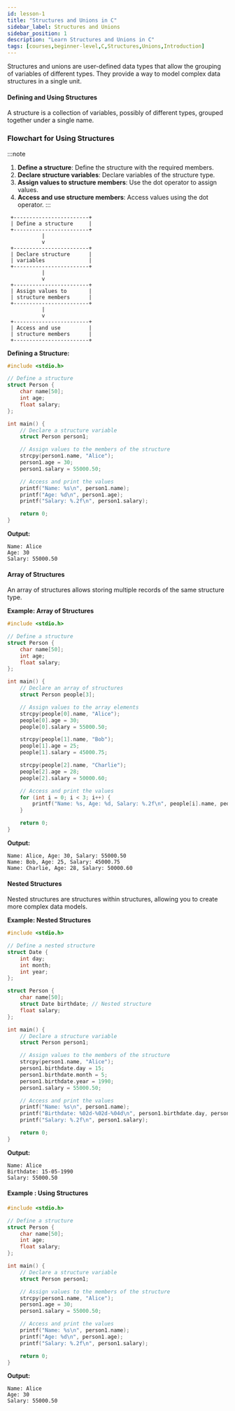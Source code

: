 ```yaml
---
id: lesson-1
title: "Structures and Unions in C"
sidebar_label: Structures and Unions
sidebar_position: 1
description: "Learn Structures and Unions in C"
tags: [courses,beginner-level,C,Structures,Unions,Introduction]
---  
```



Structures and unions are user-defined data types that allow the grouping of variables of different types. They provide a way to model complex data structures in a single unit.

#### Defining and Using Structures

A structure is a collection of variables, possibly of different types, grouped together under a single name.

### Flowchart for Using Structures
:::note
1. **Define a structure**: Define the structure with the required members.
2. **Declare structure variables**: Declare variables of the structure type.
3. **Assign values to structure members**: Use the dot operator to assign values.
4. **Access and use structure members**: Access values using the dot operator.
:::

```
 +------------------------+
 | Define a structure     |
 +------------------------+
           |
           v
 +------------------------+
 | Declare structure      |
 | variables              |
 +------------------------+
           |
           v
 +------------------------+
 | Assign values to       |
 | structure members      |
 +------------------------+
           |
           v
 +------------------------+
 | Access and use         |
 | structure members      |
 +------------------------+
```
 

**Defining a Structure:**

```c
#include <stdio.h>

// Define a structure
struct Person {
    char name[50];
    int age;
    float salary;
};

int main() {
    // Declare a structure variable
    struct Person person1;

    // Assign values to the members of the structure
    strcpy(person1.name, "Alice");
    person1.age = 30;
    person1.salary = 55000.50;

    // Access and print the values
    printf("Name: %s\n", person1.name);
    printf("Age: %d\n", person1.age);
    printf("Salary: %.2f\n", person1.salary);

    return 0;
}
```

**Output:**

```
Name: Alice
Age: 30
Salary: 55000.50
```

#### Array of Structures

An array of structures allows storing multiple records of the same structure type.

**Example: Array of Structures**

```c
#include <stdio.h>

// Define a structure
struct Person {
    char name[50];
    int age;
    float salary;
};

int main() {
    // Declare an array of structures
    struct Person people[3];

    // Assign values to the array elements
    strcpy(people[0].name, "Alice");
    people[0].age = 30;
    people[0].salary = 55000.50;

    strcpy(people[1].name, "Bob");
    people[1].age = 25;
    people[1].salary = 45000.75;

    strcpy(people[2].name, "Charlie");
    people[2].age = 28;
    people[2].salary = 50000.60;

    // Access and print the values
    for (int i = 0; i < 3; i++) {
        printf("Name: %s, Age: %d, Salary: %.2f\n", people[i].name, people[i].age, people[i].salary);
    }

    return 0;
}
```

**Output:**

```
Name: Alice, Age: 30, Salary: 55000.50
Name: Bob, Age: 25, Salary: 45000.75
Name: Charlie, Age: 28, Salary: 50000.60
```

#### Nested Structures

Nested structures are structures within structures, allowing you to create more complex data models.

**Example: Nested Structures**

```c
#include <stdio.h>

// Define a nested structure
struct Date {
    int day;
    int month;
    int year;
};

struct Person {
    char name[50];
    struct Date birthdate; // Nested structure
    float salary;
};

int main() {
    // Declare a structure variable
    struct Person person1;

    // Assign values to the members of the structure
    strcpy(person1.name, "Alice");
    person1.birthdate.day = 15;
    person1.birthdate.month = 5;
    person1.birthdate.year = 1990;
    person1.salary = 55000.50;

    // Access and print the values
    printf("Name: %s\n", person1.name);
    printf("Birthdate: %02d-%02d-%04d\n", person1.birthdate.day, person1.birthdate.month, person1.birthdate.year);
    printf("Salary: %.2f\n", person1.salary);

    return 0;
}
```

**Output:**

```
Name: Alice
Birthdate: 15-05-1990
Salary: 55000.50
```


#### Example : Using Structures

```c
#include <stdio.h>

// Define a structure
struct Person {
    char name[50];
    int age;
    float salary;
};

int main() {
    // Declare a structure variable
    struct Person person1;

    // Assign values to the members of the structure
    strcpy(person1.name, "Alice");
    person1.age = 30;
    person1.salary = 55000.50;

    // Access and print the values
    printf("Name: %s\n", person1.name);
    printf("Age: %d\n", person1.age);
    printf("Salary: %.2f\n", person1.salary);

    return 0;
}
```
 

**Output:**

```
Name: Alice
Age: 30
Salary: 55000.50
```